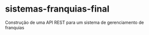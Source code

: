 # sistemas-franquias-final
Construção de uma API REST para um sistema de gerenciamento de franquias
